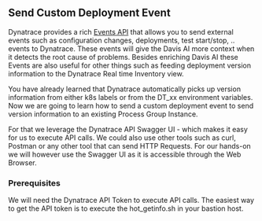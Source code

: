 ## Send Custom Deployment Event

Dynatrace provides a rich [Events API](https://www.dynatrace.com/support/help/dynatrace-api/environment-api/events/post-event/) that allows you to send external events such as configuration changes, deployments, test start/stop, .. events to Dynatrace. These events will give the Davis AI more context when it detects the root cause of problems.
Besides enriching Davis AI these Events are also useful for other things such as feeding deployment version information to the Dynatrace Real time Inventory view.

You have already learned that Dynatrace automatically picks up version information from either k8s labels or from the DT_xx environment variables.
Now we are going to learn how to send a custom deployment event to send version information to an existing Process Group Instance.

For that we leverage the Dynatrace API Swagger UI - which makes it easy for us to execute API calls. We could also use other tools such as curl, Postman or any other tool that can send HTTP Requests. For our hands-on we will however use the Swagger UI as it is accessible through the Web Browser.

### Prerequisites

We will need the Dynatrace API Token to execute API calls. The easiest way to get the API token is to execute the hot_getinfo.sh in your bastion host.

